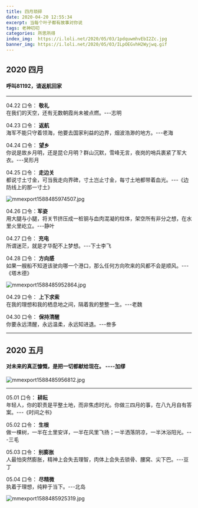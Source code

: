 ```yaml
---
title: 四月琐碎
date: 2020-04-20 12:55:34
excerpt: 当每个叶子都有故事对你说
tags: 老神叨叨
categories: 所思所得
index_img:  https://i.loli.net/2020/05/03/1pdquwmhvEbI2Zc.jpg
banner_img: https://i.loli.net/2020/05/03/ILpOEGvhH2Wyjwq.gif
---
```

## 2020 四月

#### 呼叫81192，请返航回家



---
04.22 口令： **敬礼**  
在我们的天空，还有无数朝霞尚未被点燃。---志明

04.23 口令： **返航**  
海军不能只守着领海，他要去国家利益的边界，烟波浩渺的地方。---老海

04.24 口令： **望乡**  
你说是故乡月明，还是昆仑月明？群山沉默，雪峰无言，夜岗的哨兵裹紧了军大衣。---吴形月

04.25 口令： **走边关**  
都说寸土寸金，可当我走向界碑，寸土岂止寸金，每寸土地都带着血光。---《边防线上的那一寸土》

![mmexport1588485974507.jpg](https://i.loli.net/2020/05/03/sfbe6qR4NYj1kM8.jpg)

04.26 口令：**军姿**  
用大腿与小腿，将关节挤压成一桩钢与血肉混凝的柱体，架空所有非分之想，在水里火里屹立。---静叶

04.27 口令： **充电**  
所谓迷茫，就是才华配不上梦想。---下士李飞

04.28 口令： **方向感**  
如果一艘船不知道该驶向哪一个港口，那么任何方向吹来的风都不会是顺风。---《塔木德》

![mmexport1588485952864.jpg](https://i.loli.net/2020/05/03/N97yxwMJh6ZUmdz.jpg)

04.29 口令： **上下求索**  
在我的理想和我的栖息地之间，隔着我的整整一生。---老魏

04.30 口令： **保持清醒**  
你要永远清醒，永远温柔，永远知进退。---叁多

---
## 2020 五月

#### 对未来的真正慷慨，是把一切都献给现在。 ----加缪

![mmexport1588485956812.jpg](https://i.loli.net/2020/05/03/wlYeHcAKQpIEBb6.jpg)

---
05.01 口令： **耕耘**  
年轻人，你的职责是平整土地，而非焦虑时光。你做三四月的事，在八九月自有答案。---《时间之书》

05.02 口令： **生根**  
做一棵树，一半在土里安详，一半在风里飞扬；一半洒落阴凉，一半沐浴阳光。---三毛

05.03 口令： **别膨胀**  
人最怕突然膨胀，精神上会失去理智，肉体上会失去锁骨、腰窝、尖下巴。---豆丁

05.04 口令： **尽精微**  
执着于理想，纯粹于当下。---北岛

![mmexport1588485925319.jpg](https://i.loli.net/2020/05/03/rfats6USMEov27j.jpg)